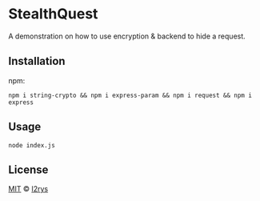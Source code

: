 # StealthQuest
A demonstration on how to use encryption & backend to hide a request.

## Installation
npm:

    npm i string-crypto && npm i express-param && npm i request && npm i express

## Usage

    node index.js

## License
<a href="https://github.com/I2rys/StealthQuest/blob/main/LICENSE">MIT</a> © <a href="https://github.com/I2rys">I2rys</a>
